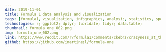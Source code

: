 ```yaml
---
date: 2019-11-01
title: Formula 1 data analysis and visualization
tags: [formula1, visualization, infographics, analysis, statistics, sports]
technologies: r; ggplot2; dplyr; lubridate; tidyr; data.table;
thumbnail: formula_one_002.png
img: formula_one_002.png
link: https://www.reddit.com/r/formula1/comments/ckebnz/crazyness_at_the_german_f1_gp_2019/
github: https://github.com/imartinezl/formula-one
---
```

